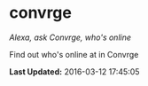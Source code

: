 # convrge
*Alexa, ask Convrge, who's online*

Find out who's online at in Convrge

**Last Updated:** 2016-03-12 17:45:05